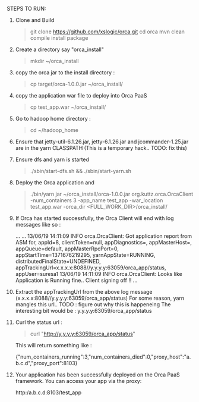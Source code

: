 STEPS TO RUN:

1) Clone and Build
 
    > git clone https://github.com/xslogic/orca.git
    > cd orca
    > mvn clean compile install package

2) Create a directory say "orca_install"

    > mkdir ~/orca_install

3) copy the orca jar to the install directory :

    > cp target/orca-1.0.0.jar ~/orca_install/

4) copy the application war file to deploy into Orca PaaS

    > cp test_app.war ~/orca_install/

5) Go to hadoop home directory :

    > cd ~/hadoop_home

6) Ensure that jetty-util-6.1.26.jar, jetty-6.1.26.jar and jcommander-1.25.jar are in the yarn CLASSPATH (This is a temporary hack.. TODO: fix this)

7) Ensure dfs and yarn is started

    > ./sbin/start-dfs.sh && ./sbin/start-yarn.sh

8) Deploy the Orca application and 

    > ./bin/yarn jar ~/orca_install/orca-1.0.0.jar org.kuttz.orca.OrcaClient -num_containers 3 -app_name test_app -war_location test_app.war -orca_dir <FULL_WORK_DIR>/orca_install/

9) If Orca has started successfully, the Orca Client will end with log messages like so :

    ...
    ...
    13/06/19 14:11:09 INFO orca.OrcaClient: Got application report from ASM for, appId=8, clientToken=null, appDiagnostics=, appMasterHost=, appQueue=default, appMasterRpcPort=0, appStartTime=1371676219295, yarnAppState=RUNNING, distributedFinalState=UNDEFINED, appTrackingUrl=x.x.x.x:8088//y.y.y.y:63059/orca_app/status, appUser=suresa1
    13/06/19 14:11:09 INFO orca.OrcaClient: Looks like Application is Running fine.. Client signing off !!
    ...

10) Extract the appTrackingUrl from the above log message (x.x.x.x:8088//y.y.y.y:63059/orca_app/status)
    For some reason, yarn mangles this url.. TODO : figure out why this is happeneing
    The interesting bit would be : y.y.y.y:63059/orca_app/status

11) Curl the status url :

    > curl "http://y.y.y.y:63059/orca_app/status"

    This will return something like :
    
    {"num_containers_running":3,"num_containers_died":0,"proxy_host":"a.b.c.d","proxy_port":8103}

12) Your application has been successfully deployed on the Orca PaaS framework. You can access your app via the proxy:

    http:/a.b.c.d:8103/test_app

